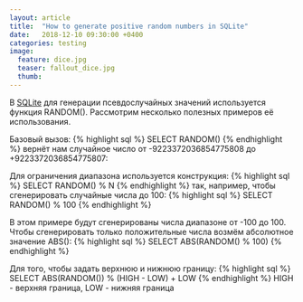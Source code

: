```yaml
---
layout: article
title:  "How to generate positive random numbers in SQLite"
date:   2018-12-10 09:30:00 +0400
categories: testing
image:
  feature: dice.jpg
  teaser: fallout_dice.jpg
  thumb:
---
```

В [SQLite][sqlite-home] для генерации псевдослучайных значений используется функция RANDOM(). Рассмотрим несколько полезных примеров её использования.

Базовый вызов:
{% highlight sql %}
SELECT RANDOM()
{% endhighlight %}
вернёт нам случайное число от -9223372036854775808 до +9223372036854775807:

Для ограничения диапазона используется конструкция:
{% highlight sql %}
SELECT RANDOM() % N
{% endhighlight %}
 так, например, чтобы сгенерировать случайные числа до 100:
{% highlight sql %}
SELECT RANDOM() % 100
{% endhighlight %}

В этом примере  будут сгенерированы числа диапазоне от -100 до 100. Чтобы сгенерировать только положительные числа возмём абсолютное значение ABS():
{% highlight sql %}
SELECT ABS(RANDOM() % 100)
{% endhighlight %}

Для того, чтобы задать верхнюю и нижнюю границу:
{% highlight sql %}
SELECT ABS(RANDOM()) % (HIGH - LOW) + LOW
{% endhighlight %}
HIGH - верхняя граница,
LOW - нижняя граница

[sqlite-home]: https://www.sqlite.org/
